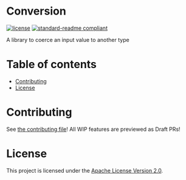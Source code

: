 # Conversion

[![license](https://img.shields.io/github/license/AeroService/Conversion?style=for-the-badge&color=b2204c)](../LICENSE)
[![standard-readme compliant](https://img.shields.io/badge/readme%20style-standard-brightgreen.svg?style=for-the-badge)](https://github.com/RichardLitt/standard-readme)

A library to coerce an input value to another type

# Table of contents

- [Contributing](#contributing)
- [License](#license)

# Contributing

See [the contributing file](https://github.com/AeroService/.github/CONTRIBUTING.md)!
All WIP features are previewed as Draft PRs!

# License

This project is licensed under the [Apache License Version 2.0](../LICENSE).
